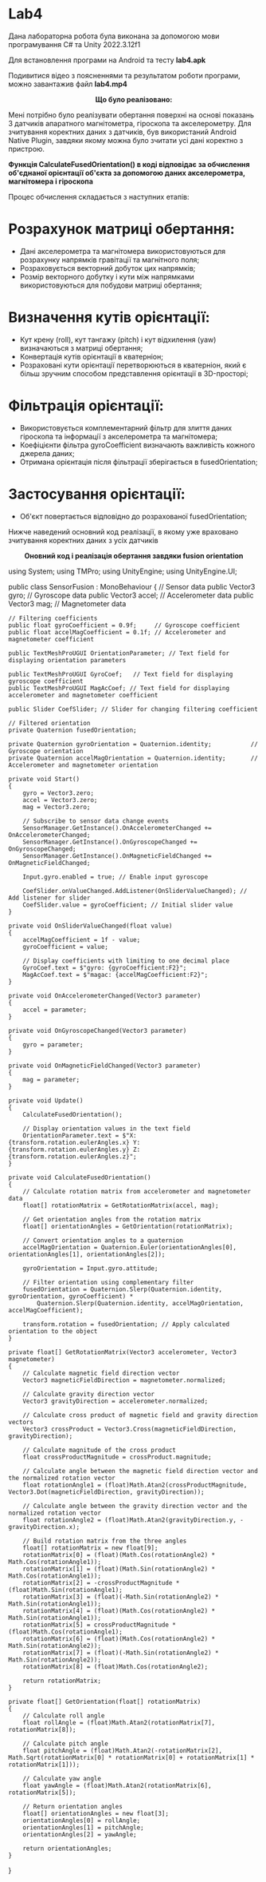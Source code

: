 # Lab4

Дана лабораторна робота була виконана за допомогою мови програмування C# та Unity 2022.3.12f1

Для встановлення програми на Android та тесту **lab4.apk**

Подивитися відео з поясненнями та результатом роботи програми, можно завантажив файл **lab4.mp4**

<div align="center">

**Що було реалізовано:**

</div>

Мені потрібно було реалізувати обертання поверхні на основі показань 3 датчиків апаратного магнітометра, гіроскопа та акселерометру. Для зчитування коректних даних з датчиків, був використаний Android Native Plugin, завдяки якому можна було зчитати усі дані коректно з пристрою.

**Функція CalculateFusedOrientation() в коді відповідає за обчислення об'єднаної орієнтації об'єкта за допомогою даних акселерометра, магнітомера і гіроскопа**

Процес обчислення складається з наступних етапів:
# Розрахунок матриці обертання:
* Дані акселерометра та магнітомера використовуються для розрахунку напрямків гравітації та магнітного поля;
* Розраховується векторний добуток цих напрямків;
* Розмір векторного добутку і кути між напрямками використовуються для побудови матриці обертання;
# Визначення кутів орієнтації:
* Кут крену (roll), кут тангажу (pitch) і кут відхилення (yaw) визначаються з матриці обертання;
* Конвертація кутів орієнтації в кватерніон;
* Розраховані кути орієнтації перетворюються в кватерніон, який є більш зручним способом представлення орієнтації в 3D-просторі;
# Фільтрація орієнтації:
* Використовується комплементарний фільтр для злиття даних гіроскопа та інформації з акселерометра та магнітомера;
* Коефіцієнти фільтра gyroCoefficient визначають важливість кожного джерела даних;
* Отримана орієнтація після фільтрації зберігається в fusedOrientation;
# Застосування орієнтації:
* Об'єкт повертається відповідно до розрахованої fusedOrientation;

Нижче наведений основний код реалізації, в якому уже враховано зчитування коректних даних з усіх датчиків

<div align="center">

**Оновний код і реалізація обертання завдяки fusion orientation**

</div>

using System;
using TMPro;
using UnityEngine;
using UnityEngine.UI;

public class SensorFusion : MonoBehaviour
{
    // Sensor data
    public Vector3 gyro;  // Gyroscope data
    public Vector3 accel; // Accelerometer data
    public Vector3 mag;   // Magnetometer data

    // Filtering coefficients
    public float gyroCoefficient = 0.9f;     // Gyroscope coefficient
    public float accelMagCoefficient = 0.1f; // Accelerometer and magnetometer coefficient

    public TextMeshProUGUI OrientationParameter; // Text field for displaying orientation parameters

    public TextMeshProUGUI GyroCoef;   // Text field for displaying gyroscope coefficient
    public TextMeshProUGUI MagAcCoef; // Text field for displaying accelerometer and magnetometer coefficient

    public Slider CoefSlider; // Slider for changing filtering coefficient

    // Filtered orientation
    private Quaternion fusedOrientation;

    private Quaternion gyroOrientation = Quaternion.identity;           // Gyroscope orientation
    private Quaternion accelMagOrientation = Quaternion.identity;       // Accelerometer and magnetometer orientation

    private void Start()
    {
        gyro = Vector3.zero;
        accel = Vector3.zero;
        mag = Vector3.zero;

        // Subscribe to sensor data change events
        SensorManager.GetInstance().OnAccelerometerChanged += OnAccelerometerChanged;
        SensorManager.GetInstance().OnGyroscopeChanged += OnGyroscopeChanged;
        SensorManager.GetInstance().OnMagneticFieldChanged += OnMagneticFieldChanged;

        Input.gyro.enabled = true; // Enable input gyroscope

        CoefSlider.onValueChanged.AddListener(OnSliderValueChanged); // Add listener for slider
        CoefSlider.value = gyroCoefficient; // Initial slider value
    }

    private void OnSliderValueChanged(float value)
    {
        accelMagCoefficient = 1f - value;
        gyroCoefficient = value;

        // Display coefficients with limiting to one decimal place
        GyroCoef.text = $"gyro: {gyroCoefficient:F2}";
        MagAcCoef.text = $"magac: {accelMagCoefficient:F2}";
    }

    private void OnAccelerometerChanged(Vector3 parameter)
    {
        accel = parameter;
    }

    private void OnGyroscopeChanged(Vector3 parameter)
    {
        gyro = parameter;
    }

    private void OnMagneticFieldChanged(Vector3 parameter)
    {
        mag = parameter;
    }

    private void Update()
    {
        CalculateFusedOrientation();

        // Display orientation values in the text field
        OrientationParameter.text = $"X: {transform.rotation.eulerAngles.x} Y: {transform.rotation.eulerAngles.y} Z: {transform.rotation.eulerAngles.z}";
    }

    private void CalculateFusedOrientation()
    {
        // Calculate rotation matrix from accelerometer and magnetometer data
        float[] rotationMatrix = GetRotationMatrix(accel, mag);

        // Get orientation angles from the rotation matrix
        float[] orientationAngles = GetOrientation(rotationMatrix);

        // Convert orientation angles to a quaternion
        accelMagOrientation = Quaternion.Euler(orientationAngles[0], orientationAngles[1], orientationAngles[2]);

        gyroOrientation = Input.gyro.attitude;

        // Filter orientation using complementary filter
        fusedOrientation = Quaternion.Slerp(Quaternion.identity, gyroOrientation, gyroCoefficient) *
            Quaternion.Slerp(Quaternion.identity, accelMagOrientation, accelMagCoefficient);

        transform.rotation = fusedOrientation; // Apply calculated orientation to the object
    }

    private float[] GetRotationMatrix(Vector3 accelerometer, Vector3 magnetometer)
    {
        // Calculate magnetic field direction vector
        Vector3 magneticFieldDirection = magnetometer.normalized;

        // Calculate gravity direction vector
        Vector3 gravityDirection = accelerometer.normalized;

        // Calculate cross product of magnetic field and gravity direction vectors
        Vector3 crossProduct = Vector3.Cross(magneticFieldDirection, gravityDirection);

        // Calculate magnitude of the cross product
        float crossProductMagnitude = crossProduct.magnitude;

        // Calculate angle between the magnetic field direction vector and the normalized rotation vector
        float rotationAngle1 = (float)Math.Atan2(crossProductMagnitude, Vector3.Dot(magneticFieldDirection, gravityDirection));

        // Calculate angle between the gravity direction vector and the normalized rotation vector
        float rotationAngle2 = (float)Math.Atan2(gravityDirection.y, -gravityDirection.x);

        // Build rotation matrix from the three angles
        float[] rotationMatrix = new float[9];
        rotationMatrix[0] = (float)(Math.Cos(rotationAngle2) * Math.Cos(rotationAngle1));
        rotationMatrix[1] = (float)(Math.Sin(rotationAngle2) * Math.Cos(rotationAngle1));
        rotationMatrix[2] = -crossProductMagnitude * (float)Math.Sin(rotationAngle1);
        rotationMatrix[3] = (float)(-Math.Sin(rotationAngle2) * Math.Sin(rotationAngle1));
        rotationMatrix[4] = (float)(Math.Cos(rotationAngle2) * Math.Sin(rotationAngle1));
        rotationMatrix[5] = crossProductMagnitude * (float)Math.Cos(rotationAngle1);
        rotationMatrix[6] = (float)(Math.Cos(rotationAngle2) * Math.Sin(rotationAngle2));
        rotationMatrix[7] = (float)(-Math.Sin(rotationAngle2) * Math.Sin(rotationAngle2));
        rotationMatrix[8] = (float)Math.Cos(rotationAngle2);

        return rotationMatrix;
    }

    private float[] GetOrientation(float[] rotationMatrix)
    {
        // Calculate roll angle
        float rollAngle = (float)Math.Atan2(rotationMatrix[7], rotationMatrix[8]);

        // Calculate pitch angle
        float pitchAngle = (float)Math.Atan2(-rotationMatrix[2], Math.Sqrt(rotationMatrix[0] * rotationMatrix[0] + rotationMatrix[1] * rotationMatrix[1]));

        // Calculate yaw angle
        float yawAngle = (float)Math.Atan2(rotationMatrix[6], rotationMatrix[5]);

        // Return orientation angles
        float[] orientationAngles = new float[3];
        orientationAngles[0] = rollAngle;
        orientationAngles[1] = pitchAngle;
        orientationAngles[2] = yawAngle;

        return orientationAngles;
    }
}
